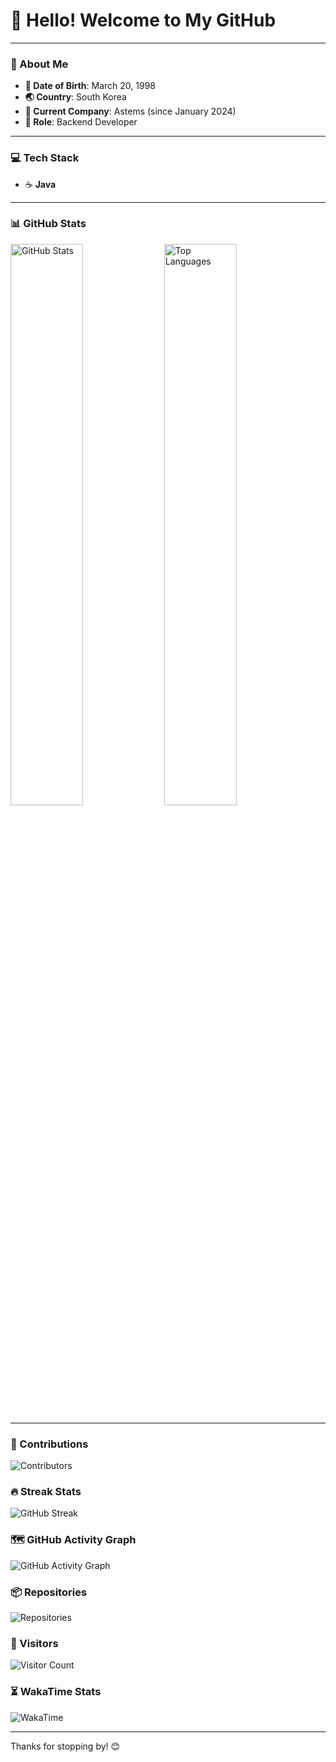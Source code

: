 # 👋 Hello! Welcome to My GitHub

---

### 📝 About Me
- **🎂 Date of Birth**: March 20, 1998  
- **🌏 Country**: South Korea  
- **🏢 Current Company**: Astems (since January 2024)  
- **💼 Role**: Backend Developer  

---

### 💻 Tech Stack
- ☕ **Java**

---

### 📊 GitHub Stats
<div>
  <img src="https://github-readme-stats.vercel.app/api?username=Park-GiJun&show_icons=true&theme=radical" alt="GitHub Stats" width="48%" />
  <img src="https://github-readme-stats.vercel.app/api/top-langs/?username=Park-GiJun&layout=compact&theme=radical" alt="Top Languages" width="48%" />
</div>

---

### 🌟 Contributions
![Contributors](https://contrib.rocks/image?repo=Park-GiJun/YourRepoName)

### 🔥 Streak Stats
![GitHub Streak](https://github-readme-streak-stats.herokuapp.com/?user=Park-GiJun&theme=radical)

### 🗺️ GitHub Activity Graph
![GitHub Activity Graph](https://activity-graph.herokuapp.com/graph?username=Park-GiJun&theme=react-dark)

### 📦 Repositories
![Repositories](https://img.shields.io/badge/Repositories-5-blue)

### 🔗 Visitors
![Visitor Count](https://komarev.com/ghpvc/?username=Park-GiJun&color=blue)

### ⏳ WakaTime Stats
![WakaTime](https://wakatime.com/badge/user/Park-GiJun.svg)

---

Thanks for stopping by! 😊
